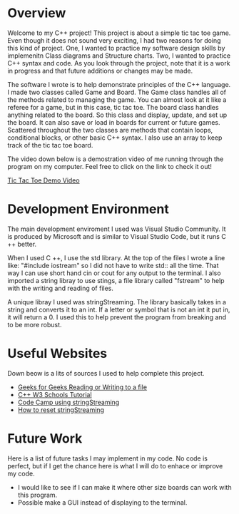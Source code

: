 # Overview

Welcome to my C++ project!  This project is about a simple tic tac toe game.  Even though it does not sound very exciting, I had two reasons for doing this kind of project.  One, I wanted to practice my software design skills by implemenitn Class diagrams and Structure charts.  Two, I wanted to practice C++ syntax and code.  As you look through the project, note that it is a work in progress and that future additions or changes may be made.

The software I wrote is to help demonstrate principles of the C++ language.  I made two classes called Game and Board.  The Game class handles all of the methods related to managing the game.  You can almost look at it like a referee for a game, but in this case, tic tac toe.  The board class handles anything related to the board.  So this class and display, update, and set up the board.  It can also save or load in boards for current or future games.  Scattered throughout the two classes are methods that contain loops, conditional blocks, or other basic C++ syntax.  I also use an array to keep track of the tic tac toe board.  

The video down below is a demostration video of me running through the program on my computer.  Feel free to click on the link to check it out!

[Tic Tac Toe Demo Video](http://youtube.link.goes.here)

# Development Environment

The main development enviroment I used was Visual Studio Community.  It is produced by Microsoft and is similar to Visual Studio Code, but it runs C ++ better.

When I used C ++, I use the std library.  At the top of the files I wrote a line like: "#include iostream" so I did not have to write std:: all the time.  That way I can use short hand cin or cout for any output to the terminal.  I also imported a string libray to use stings, a file library called "fstream" to help with the writing and reading of files.  

A unique libray I used was stringStreaming.  The library basically takes in a string and converts it to an int.  If a letter or symbol that is not an int it put in, it will return a 0.  I used this to help prevent the program from breaking and to be more robust.

# Useful Websites
Down beow is a lits of sources I used to help complete this project.  
* [Geeks for Geeks Reading or Writing to a file](https://www.geeksforgeeks.org/cpp-program-to-read-content-from-one-file-and-write-it-into-another-file/)
* [C++ W3 Schools Tutorial](https://www.w3schools.com/cpp/default.asp)
* [Code Camp using stringStreaming](https://www.freecodecamp.org/news/string-to-int-in-c-how-to-convert-a-string-to-an-integer-example/)
* [How to reset stringStreaming](https://topitanswers.com/post/c-extract-int-from-string-using-stringstream)

# Future Work
Here is a list of future tasks I may implement in my code.  No code is perfect, but if I get the chance here is what I will do to enhace or improve my code.
* I would like to see if I can make it where other size boards can work with this program.
* Possible make a GUI instead of displaying to the terminal.
